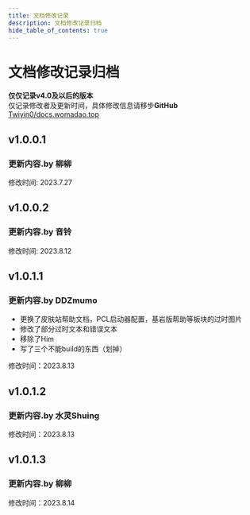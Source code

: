 ```yaml
---
title: 文档修改记录
description: 文档修改记录归档
hide_table_of_contents: true
---
```


# 文档修改记录归档
**仅仅记录v4.0及以后的版本**  
仅记录修改者及更新时间，具体修改信息请移步**GitHub**  
[Twiyin0/docs.womadao.top](https://github.com/Twiyin0/docs.womadao.top "请给我们一个免费的star吧qwq--柳柳")

## v1.0.0.1   
### 更新内容.by **柳柳**  
修改时间: 2023.7.27  
## v1.0.0.2  
### 更新内容.by **音铃**  
修改时间: 2023.8.12  
## v1.0.1.1  
### 更新内容.by **DDZmumo**  
* 更换了皮肤站帮助文档，PCL启动器配置，基岩版帮助等板块的过时图片  
* 修改了部分过时文本和错误文本   
* 移除了Him   
* 写了三个不能build的东西（划掉）
  
修改时间：2023.8.13  
## v1.0.1.2  
### 更新内容.by **水灵Shuing**  
修改时间：2023.8.13  
## v1.0.1.3  
### 更新内容.by **柳柳**
修改时间：2023.8.14  